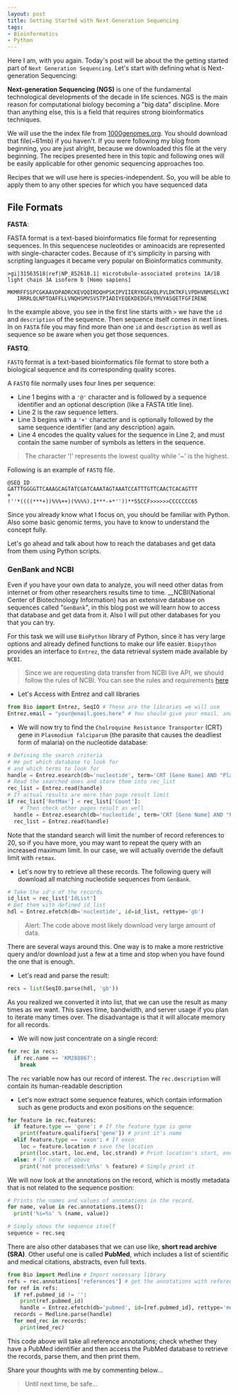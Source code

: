 ```yaml
---
layout: post
title: Getting Started with Next Generation Sequencing
tags:
- Bioinformatics
- Python
---
```


Here I am, with you again. Today's post will be about the the getting started part of ```Next Generation Sequencing```. Let's start with defining what is Next-generation Sequencing:

__Next-generation Sequencing (NGS)__ is one of the fundamental technological developments of the decade in life sciences. NGS is the main reason for computational biology becoming a "big data" discipline. More than anything else, this is a field that requires strong bioinformatics techniques.

We will use the the index file from [1000genomes.org](http://www.1000genomes.org/). You should download that file(~61mb) if you haven't. If you were following my blog from beginning, you are just alright, because we downloaded this file at the very beginning. The recipes presented here in this topic and following ones will be easily applicable for other genomic sequencing approaches too.

Recipes that we will use here is species-independent. So, you will be able to apply them to any other species for which you have sequenced data

File Formats
---

__FASTA__:

FASTA format is a text-based bioinformatics file format for representing sequences. In this sequencese nucleotides or aminoacids are represented with single-character codes. Because of it's simplicity in parsing with scripting languages it became very popular on Bioinformatics community.

```
>gi|31563518|ref|NP_852610.1| microtubule-associated proteins 1A/1B light chain 3A isoform b [Homo sapiens]
   MKMRFFSSPCGKAAVDPADRCKEVQQIRDQHPSKIPVIIERYKGEKQLPVLDKTKFLVPDHVNMSELVKI
   IRRRLQLNPTQAFFLLVNQHSMVSVSTPIADIYEQEKDEDGFLYMVYASQETFGFIRENE
```

In the example above, you see in the first line starts with ```>``` we have the ```id``` and ```description``` of the sequence. Then sequence itself comes in next lines. In on ```FASTA``` file you may find more than one ```id``` and ```description``` as well as sequence so be aware when you get those sequences.

__FASTQ__:

```FASTQ``` format is a text-based bioinformatics file format to store both a biological sequence and its corresponding quality scores.

A ```FASTQ``` file normally uses four lines per sequence:

- Line 1 begins with a ```'@'``` character and is followed by a sequence identifier and an optional description (like a FASTA title line).
- Line 2 is the raw sequence letters.
- Line 3 begins with a ```'+'``` character and is optionally followed by the same sequence identifier (and any description) again.
- Line 4 encodes the quality values for the sequence in Line 2, and must contain the same number of symbols as letters in the sequence.

> The character '!' represents the lowest quality while '~' is the highest.

Following is an example of ```FASTQ``` file.

```
@SEQ_ID
GATTTGGGGTTCAAAGCAGTATCGATCAAATAGTAAATCCATTTGTTCAACTCACAGTTT
+
!''*((((***+))%%%++)(%%%%).1***-+*''))**55CCF>>>>>>CCCCCCC65
```

Since you already know what I focus on, you should be familiar with Python. Also some basic genomic terms, you have to know to understand the concept fully.

Let's go ahead and talk about how to reach the databases and get data from them using Python scripts.

### GenBank and NCBI

Even if you have your own data to analyze, you will need other datas from internet or from other researchers results time to time. __NCBI(National Center of Biotechnology Information) has an extensive database on sequences called "```GenBank```", in this blog post we will learn how to access that database and get data from it. Also I will put other databases for you that you can try.

For this task we will use ```BioPython``` library of Python, since it has very large options and already defined functions to make our life easier. ```Biopython``` provides an interface to ```Entrez```, the data retrieval system made available by ```NCBI```.

> Since we are requesting data transfer from NCBI live API, we should follow the rules of NCBI. You can see the rules and requirements [here](http://www.ncbi.nlm.nih.gov/books/NBK25497/#chapter2.Usage_Guidelines_and_Requiremen.)

- Let's Access with Entrez and call libraries

```Python
from Bio import Entrez, SeqIO # These are the libraries we will use
Entrez.email = "your@email.goes.here" # You should give your email, and store it in Entrez.email
```
- We will now try to find the ```Cholroquine Resistance Transporter``` (CRT) gene in ```Plasmodium falciparum``` (the parasite that causes the deadliest form of malaria) on the nucleotide database:

```Python
# Defining the search criteria
# We put which database to look for
# and which terms to look for
handle = Entrez.esearch(db='nucleotide', term='CRT [Gene Name] AND "Plasmodium falciparum"[Organism]')
# Read the searched ones and store them into rec_list
rec_list = Entrez.read(handle)
# If actual results are more than page result limit
if rec_list['RetMax'] < rec_list['Count']:
    # Then check other pages result as well
  handle = Entrez.esearch(db='nucleotide', term='CRT [Gene Name] AND "Plasmodium falciparum"[Organism]', retmax=rec_list['Count'])
  rec_list = Entrez.read(handle)
```

Note that the standard search will limit the number of record references to 20, so if you have more, you may want to repeat the query with an increased maximum limit. In our case, we will actually override the default limit with ```retmax```.

- Let's now try to retrieve all these records. The following query will download all matching nucleotide sequences from ```GenBank```.

```Python
# Take the id's of the records
id_list = rec_list['IdList']
# Get them with defined id_list
hdl = Entrez.efetch(db='nucleotide', id=id_list, rettype='gb')
```

> Alert: The code above most likely download very large amount of data.

There are several ways around this. One way is to make a more restrictive query and/or download just a few at a time and stop when you have found the one that is enough.

- Let's read and parse the result:

```Python
recs = list(SeqIO.parse(hdl, 'gb'))
```
As you realized we converted it into list, that we can use the result as many times as we want. This saves time, bandwidth, and server usage if you plan to iterate many times over. The disadvantage is that it will allocate memory for all records.

- We will now just concentrate on a single record:

```Python
for rec in recs:
  if rec.name == 'KM288867':
    break
```

The ```rec``` variable now has our record of interest. The ```rec.description``` will contain its human-readable description

- Let's now extract some sequence features, which contain information such as gene products and exon positions on the sequence:

```Python
for feature in rec.features:
  if feature.type == 'gene': # If the feature type is gene
    print(feature.qualifiers['gene']) # print it's name
  elif feature.type == 'exon': # If exon
    loc = feature.location # save the location
    print(loc.start, loc.end, loc.strand) # Print location's start, end and strand
  else: # If none of above
    print('not processed:\n%s' % feature) # Simply print it
```

We will now look at the annotations on the record, which is mostly metadata that is not related to the sequence position:

```Python
# Prints the names and values of annotations in the record.
for name, value in rec.annotations.items():
  print('%s=%s' % (name, value))

# Simply shows the sequence itself
sequence = rec.seq
```

There are also other databases that we can use like,  __short read archive (SRA)__. Other useful one is called __PubMed__, which includes a list of scientific and medical citations, abstracts, even full texts.

```Python
from Bio import Medline # Import necessary library
refs = rec.annotations['references'] # get the annotations with reference key word
for ref in refs: 
  if ref.pubmed_id != '':
    print(ref.pubmed_id)
    handle = Entrez.efetch(db='pubmed', id=[ref.pubmed_id], rettype='medline', retmode='text')
  records = Medline.parse(handle)
  for med_rec in records:
    print(med_rec)
```
This code above will take all reference annotations; check whether they have a PubMed identifier and then access the PubMed database to retrieve the records, parse them, and then print them.

Share your thoughts with me by commenting below...

> Until next time, be safe...
